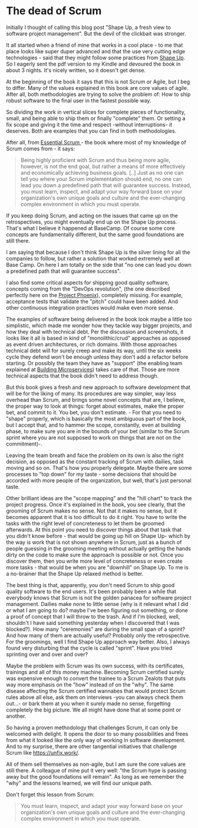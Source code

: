 # The dead of Scrum

Initially I thought of calling this blog post "Shape Up, a fresh view to software project management". But the devil
of the clickbait was stronger.

It all started when a friend of mine that works in a cool place - to me that place looks like super duper advanced and that the use very cutting edge technologies - said
that they might follow some practices from [Shape Up](https://basecamp.com/shapeup). So I eagerly sent the pdf version
to my Kindle and devoured the book in about 3 nights. It's nicely written, so it doesn't get dense.

At the beginning of the book it says that this is not Scrum or Agile, but I beg to differ. Many of the values explained
in this book are core values of agile. After all, both methodologies are trying to solve the problem of: 
How to ship robust software to the final user in the fastest possible way.

So dividing the work in vertical slices for complete pieces of functionality, small, and being able to ship them or finally
"complete" them. Or setting a fix scope and giving it the time and respect -without interruptions- it deserves. Both
are examples that you can find in both methodologies.

After all, from [Essential Scrum ](https://www.amazon.com/gp/product/B008NAKA5O/ref=kinw_myk_ro_title) - the book where
most of my knowledge of Scrum comes from - it says:
> Being highly proficient with Scrum and thus being more agile, however, is not the end goal, but rather a means of
> more effectively and economically achieving business goals. [..]
> Just as no one can tell you where your Scrum implementation should end, no one can lead you down a predefined
> path that will guarantee success. Instead, you must learn, inspect, and adapt your way forward base on your organization's
> own unique goals and culture and the ever-changing complex environment in which you must operate.

If you keep doing Scrum, and acting on the issues that came up on the retrospectives, you might eventually
end up on the Shape Up process. That's what I believe it happened at BaseCamp. Of course some core concepts
are fundamentally different, but the same good foundations are still there.

I am saying that because I don't think Shape Up is the silver lining for all the companies to follow, but rather a 
solution that worked extremely well at Base Camp. On here I am totally on the side that "no one can lead you down
a predefined path that will guarantee success".

I also find some critical aspects for shipping good quality software, concepts coming from the "DevOps revolution",
(the one described perfectly here on the [Project Phoenix](https://www.amazon.com/gp/product/B078Y98RG8/ref=kinw_myk_ro_title)),
completely missing. For example, acceptance tests that validate the "pitch" could have been added. And other continuous
integration practices would make even more sense. 

The examples of software being delivered in the book look maybe a little too simplistic, which made me wonder how they
tackle way bigger projects, and how they deal with technical debt. Per the discussion and screenshots, it looks like
it all is based in kind of "monolithic/crud" approaches as opposed as event driven architectures, or rich domains. With
those approaches technical debt will for surely creep and make its way, until the six weeks cycle they defend won't be 
enough unless they don't add a refactor before starting. Or possibly the team they have as "support" (the enabling team
explained at [Building Microservices](https://www.amazon.com/gp/product/B09B5L4NVT/ref=kinw_myk_ro_title)) takes care of that.
Those are more technical aspects that the book didn't need to address though.

But this book gives a fresh and new approach to software development that will be for the liking of many. Its procedures are way simpler, way
less overhead than Scrum, and brings some novel concepts that are, I believe, the proper way to look at things: forget about estimates,
make the proper bet, and commit to it. You bet, you don't estimate. - For that you need to "shape" properly, which is
basically the most ambiguous part of the book, but I accept that, and to hammer the scope, constantly, even at building
phase, to make sure you are in the bounds of your bet (similar to the Scrum sprint where you are not supposed to work
on things that are not on the commitment)-.

Leaving the team breath and face the problem on its own is also the right decision, as opposed as the constant tracking
of Scrum with dailies, task moving and so on. That's how you properly delegate. Maybe there are some processes to "top
down" for my taste - some decisions that should be accorded with more people of the organization, but well, that's just personal taste.

Other brilliant ideas are the "scope mapping" and the "hill chart" to track the project progress. Once it's explained
in the book, you see clearly, that the grooming of Scrum makes no sense. Not that it makes no sense, but it becomes
apparent that it is too difficult to do it right. You have to write the tasks with the right level of concreteness to let them
be groomed afterwards. At this point you need to discover things about that task
that you didn't know before - that would be going up hill on Shape Up-  which by the way is work that is not shown anywhere
in Scrum, just as a bunch of people guessing in the grooming meeting without actually getting the hands dirty on the code
to make sure the approach is possible or not. Once you discover them, then you write more level of concreteness or even
create more tasks - that would be when you are "downhill" on Shape Up. To me is a no-brainer that the Shape Up
relaxed method is better.

The best thing is that, apparently, you don't need Scrum to ship good quality software to the end users. It's been probably
been a while that everybody knows that Scrum is not the golden panacea for software project management. Dailies make
none to little sense (why is it relevant what I did or what I am going to do? maybe I've been figuring out something,
or done a proof of concept that I will throw to the trash. And if I'm blocked, well, shouldn't I have said something
yesterday when I discovered that I was blocked?). How many "ceremonies" are during the small span of a sprint? And
how many of them are actually useful? Probably only the retrospective. For the groomings, well I find Shape Up approach way better. Also, I always found very disturbing that
the cycle is called "sprint". Have you tried sprinting over and over and over?

Maybe the problem with Scrum was its own success, with its certificates, trainings and all of this money machine. Becoming
Scrum certified surely was expensive enough to convert the trainee to a Scrum Zealots that puts way more
emphasis on the "how" instead of on the "why". The same disease affecting the Scrum certified wannabes that would protect
Scrum rules above all else, ask them on interviews -you can always check them out...- 
or bark them at you when it surely made no sense, forgetting completely the big picture. We all might have done that
at some point or another.

So having a proven methodology that challenges Scrum, it can only be welcomed with delight. It opens the door to
so many possibilities and frees from what it looked like the only way of working in software development. And to my surprise, there
are other tangential initiatives that challenge Scrum like https://unfix.work/. 

All of them sell themselves as non-agile, but I am sure the core values are still there. A colleague of mine 
put it very well: "the Scrum hype is passing away but the good foundations will remain". As long as we remember
the "why" and the lessons learned, we will find our unique path.

Don't forget this lesson from Scrum:
> You must learn, inspect, and adapt your way forward base on your organization's
> own unique goals and culture and the ever-changing complex environment in which you must operate.



